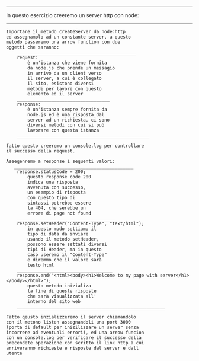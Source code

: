 _________________________________________________________________
In questo esercizio creeremo un server http con node:
___________________________________

    Importare il metodo createServer da node:http
    ed assegnamolo ad un constante server, a questo
    metodo passeremo una arrow function con due 
    oggetti che saranno:
        _____________________________________________
        request:
            è un'istanza che viene fornita 
            da node.js che prende un messagio
            in arrivo da un client verso
            il server, a cui è collegato
            il sito, esistono diversi 
            metodi per lavore con questo
            elemento ed il server
        ___________________________________
        response:
            è un'istanza sempre fornita da
            node.js ed è una risposta dal 
            server ad un richiesta, ci sono
            diversi metodi con cui si può
            lavorare con questa istanza
        __________________________________________________
    
    fatto questo creeremo un console.log per controllare
    il successo della request.

    Aseegenremo a response i seguenti valori:
       _____________________________________________
        response.statusCode = 200;
            questo response code 200
            indica una risposta
            avvenuta con successo,
            un esempio di risposta 
            con questo tipo di 
            sintassi potrebbe essere
            la 404, che serebbe un
            errore di page not found
        _____________________________________
        response.setHeader("Content-Type", "text/html");
            in questo modo settiamo il
            tipo di data da inviare
            usando il metodo setHeader,
            possono essere settati diversi
            tipi di Header, ma in questo 
            caso useremo il "Content-Type"
            e diremmo che il valore sarà
            testo html
        ____________________________________
        response.end("<html><body><h1>Welcome to my page with server</h1></body></html>");
            questo metodo inizializa
            la fine di queste risposte
            che sarà visualizzata all'
            interno del sito web
        ________________________________________________________

    Fatto qeusto inzializzeremo il server chiamandolo
    con il metono listen assegnandoli una port 3000
    (porta di default per inizilizzare un server senza
    incorrere ad eventuali errori), ed una arrow funcion 
    con un console.log per verificare il successo della 
    precendete operazione con scritto il link http a cui 
    arriveranno richieste e risposte dal server e dall'
    utente
